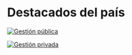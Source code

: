 # Destacados del país

[![Gestión pública](/images/gestion/publica.png)](/docs/destacados/destacados-gestion-publica)

[![Gestión privada](/images/gestion/privada.png)](/docs/destacados/destacados-gestion-privada)